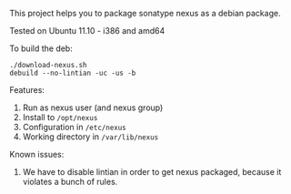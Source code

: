 This project helps you to package sonatype nexus as a debian package.

Tested on Ubuntu 11.10 - i386 and amd64

To build the deb:

    ./download-nexus.sh
    debuild --no-lintian -uc -us -b

Features:

1. Run as nexus user (and nexus group)
1. Install to `/opt/nexus`
1. Configuration in `/etc/nexus`
1. Working directory in `/var/lib/nexus`

Known issues:

1. We have to disable lintian in order to get nexus packaged, because it violates a bunch of rules.

